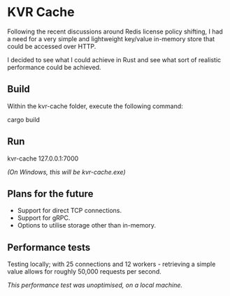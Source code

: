 # KVR Cache

Following the recent discussions around Redis license policy shifting, I had a need for a very simple and lightweight key/value in-memory store that could be accessed over HTTP.

I decided to see what I could achieve in Rust and see what sort of realistic performance could be achieved.

## Build

Within the kvr-cache folder, execute the following command:

cargo build

## Run

kvr-cache 127.0.0.1:7000

*(On Windows, this will be kvr-cache.exe)*

## Plans for the future

* Support for direct TCP connections.
* Support for gRPC.
* Options to utilise storage other than in-memory.

## Performance tests

Testing locally; with 25 connections and 12 workers - retrieving a simple value allows for roughly 50,000 requests per second.

*This performance test was unoptimised, on a local machine.*
